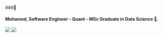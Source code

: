 ###👋
#### Mohamed, Software Engineer - Quant - MSc Graduate in Data Science 🏫.

[![](https://img.shields.io/badge/Linkedin-Mohamed%20Aharrat-blue)](https://www.linkedin.com/in/mohamed-aharrat-50868a224/)
[![](https://img.shields.io/badge/Gmail-mohamedaharrat%40gmail.com-green)](mailto:mohamedaharrat1@gmail.com)
